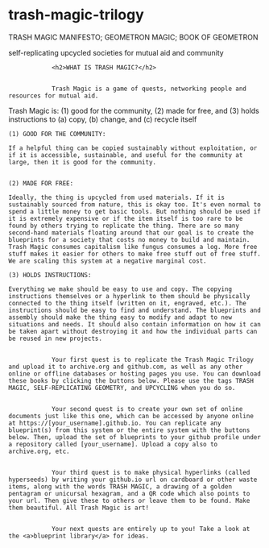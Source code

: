 # trash-magic-trilogy
TRASH MAGIC MANIFESTO; GEOMETRON MAGIC; BOOK OF GEOMETRON

self-replicating upcycled societies for mutual aid and community





				<h2>WHAT IS TRASH MAGIC?</h2>

			
				Trash Magic is a game of quests, networking people and resources for mutual aid.

								
Trash Magic is: (1) good for the community, (2) made for free, and (3) holds instructions to (a) copy, (b) change, and (c) recycle itself


	(1) GOOD FOR THE COMMUNITY:
					
	If a helpful thing can be copied sustainably without exploitation, or if it is accessible, sustainable, and useful for the community at large, then it is good for the community.


	(2) MADE FOR FREE:

	Ideally, the thing is upcycled from used materials. If it is sustainably sourced from nature, this is okay too. It's even normal to spend a little money to get basic tools. But nothing should be used if it is extremely expensive or if the item itself is too rare to be found by others trying to replicate the thing. There are so many second-hand materials floating around that our goal is to create the blueprints for a society that costs no money to build and maintain. Trash Magic consumes capitalism like fungus consumes a log. More free stuff makes it easier for others to make free stuff out of free stuff. We are scaling this system at a negative marginal cost.

	(3) HOLDS INSTRUCTIONS:
		
	Everything we make should be easy to use and copy. The copying instructions themselves or a hyperlink to them should be physically connected to the thing itself (written on it, engraved, etc.). The instructions should be easy to find and understand. The blueprints and assembly should make the thing easy to modify and adapt to new situations and needs. It should also contain information on how it can be taken apart without destroying it and how the individual parts can be reused in new projects.


				Your first quest is to replicate the Trash Magic Trilogy and upload it to archive.org and github.com, as well as any other online or offline databases or hosting pages you use. You can download these books by clicking the buttons below. Please use the tags TRASH MAGIC, SELF-REPLICATING GEOMETRY, and UPCYCLING when you do so.

    
				Your second quest is to create your own set of online documents just like this one, which can be accessed by anyone online at https://[your_username].github.io. You can replicate any blueprint(s) from this system or the entire system with the buttons below. Then, upload the set of blueprints to your github profile under a repository called [your_username]. Upload a copy also to archive.org, etc.

    
				Your third quest is to make physical hyperlinks (called hyperseeds) by writing your github.io url on cardboard or other waste items, along with the words TRASH MAGIC, a drawing of a golden pentagram or unicursal hexagram, and a QR code which also points to your url. Then give these to others or leave them to be found. Make them beautiful. All Trash Magic is art!

    
				Your next quests are entirely up to you! Take a look at the <a>blueprint library</a> for ideas.

